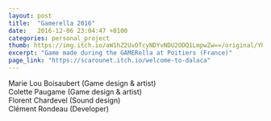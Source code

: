 ```yaml
---
layout: post
title:  "Gamerella 2016"
date:   2016-12-06 23:04:47 +0100
categories: personal_project
thumb: https://img.itch.io/aW1hZ2UvOTcyNDYvNDU2ODQ1LmpwZw==/original/YhOIjJ.jpg
excerpt: "Game made during the GAMERella at Poitiers (France)"
page_link: "https://scarounet.itch.io/welcome-to-dalaca"
---
```

Marie Lou Boisaubert (Game design & artist) <br/>
Colette Paugame (Game design & artist) <br/>
Florent Chardevel (Sound design) <br/>
Clément Rondeau (Developer) <br/>